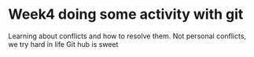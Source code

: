 # Week4 doing some activity with git

Learning about conflicts and how to resolve them. Not personal conflicts, we try hard in life
Git hub is sweet

